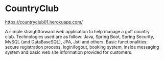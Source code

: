 # CountryClub
https://countryclub01.herokuapp.com/

A simple straightforward web application to help manage a golf country club. Technologies used are as follow: Java, Spring Boot, Spring Security, MySQL (and DataBaseSQL), JPA, Jstl and others. Basic functionalities: secure registration process, login/logout, booking system, inside messaging system and basic web site information provided for customers. 
